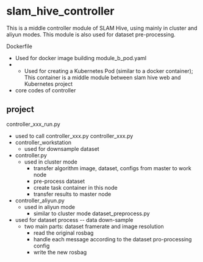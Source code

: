 # slam_hive_controller

This is a middle controller module of SLAM Hive, using mainly in cluster and aliyun modes. This module is also used for dataset pre-processing.


Dockerfile
 - Used for docker image building
module_b_pod.yaml
 - - Used for creating a Kubernetes Pod (similar to a docker container); This container is a middle module between slam hive web and Kubernetes
project
 - core codes of controller

## project
controller_xxx_run.py
 - used to call controller_xxx.py
controller_xxx.py
 - controller_workstation
	 - used for downsample dataset
 - controller.py
	 - used in cluster mode
		 - transfer algorithm image, dataset, configs from master to work node
		 - pre-process dataset
		 - create task container in this node
		 - transfer results to master node
 - controller_aliyun.py
	 - used in aliyun mode
		 - similar to cluster mode
dataset_preprocess.py
 - used for dataset process -- data down-sample
	 - two main parts: dataset framerate and image resolution
		 - read the original rosbag
		 - handle each message according to the dataset pro-processing config
		 - write the new rosbag
